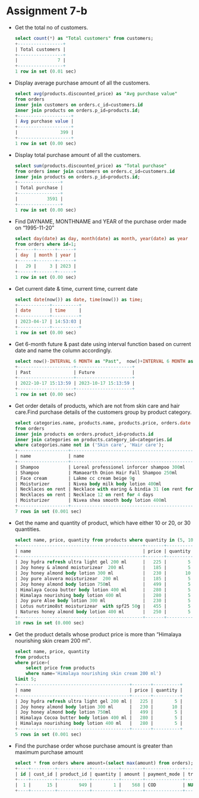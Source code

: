 # Assignment 7-b

- Get the total no of customers.
    
    ```sql
    select count(*) as "Total customers" from customers;
    +-----------------+
    | Total customers |
    +-----------------+
    |               7 |
    +-----------------+
    1 row in set (0.01 sec)
    ```
    
- Display average purchase amount of all the customers.
    
    ```sql
    select avg(products.discounted_price) as "Avg purchase value" 
    from orders 
    inner join customers on orders.c_id=customers.id 
    inner join products on orders.p_id=products.id;
    +--------------------+
    | Avg purchase value |
    +--------------------+
    |                399 |
    +--------------------+
    1 row in set (0.00 sec)
    ```
    
- Display total purchase amount of all the customers.
    
    ```sql
    select sum(products.discounted_price) as "Total purchase" 
    from orders inner join customers on orders.c_id=customers.id 
    inner join products on orders.p_id=products.id;
    +----------------+
    | Total purchase |
    +----------------+
    |           3591 |
    +----------------+
    1 row in set (0.00 sec)
    ```
    
- Find DAYNAME, MONTHNAME and YEAR of the purchase order
made on “1995-11-20”
    
    ```sql
    select day(date) as day, month(date) as month, year(date) as year 
    from orders where id=1;
    +------+-------+------+
    | day  | month | year |
    +------+-------+------+
    |   29 |     3 | 2023 |
    +------+-------+------+
    1 row in set (0.00 sec)
    ```
    
- Get current date & time, current time, current date
    
    ```sql
    select date(now()) as date, time(now()) as time;
    +------------+----------+
    | date       | time     |
    +------------+----------+
    | 2023-04-17 | 14:53:03 |
    +------------+----------+
    1 row in set (0.00 sec)
    ```
    
- Get 6-month future & past date using interval function based on current
date and name the column accordingly.
    
    ```sql
    select now()-INTERVAL 6 MONTH as "Past",  now()+INTERVAL 6 MONTH as "Future";
    +---------------------+---------------------+
    | Past                | Future              |
    +---------------------+---------------------+
    | 2022-10-17 15:13:59 | 2023-10-17 15:13:59 |
    +---------------------+---------------------+
    1 row in set (0.00 sec)
    ```
    
- Get order details of products, which are not from skin care and hair care.Find purchase details of the customers group by product category.
    
    ```sql
    select categories.name, products.name, products.price, orders.date
    from orders
    inner join products on orders.product_id=products.id
    inner join categories on products.category_id=categories.id
    where categories.name not in ('Skin care', 'Hair care');
    +-------------------+-------------------------------------------------------+-------+---------------------+
    | name              | name                                                  | price | date                |
    +-------------------+-------------------------------------------------------+-------+---------------------+
    | Shampoo           | Loreal professionel inforcer shampoo 300ml           |   695 | 2022-08-08 16:03:37 |
    | Shampoo           | Mamaearth Onion Hair Fall Shampoo 250ml               |   350 | 2022-08-08 16:03:48 |
    | Face cream        | Lakme cc cream beige 9g                               |    99 | 2022-12-02 12:19:18 |
    | Moisturizer       | Nivea body milk body lotion 400ml                     |   425 | 2022-12-14 12:46:15 |
    | Necklaces on rent | Necklace with earing & bindia 31 (on rent for 4 days) |    50 | 2022-12-14 23:52:02 |
    | Necklaces on rent | Necklace 12 on rent for 4 days                        |    50 | 2022-12-20 12:30:10 |
    | Moisturizer       | Nivea shea smooth body lotion 400ml                   |   425 | 2023-03-22 08:19:48 |
    +-------------------+-------------------------------------------------------+-------+---------------------+
    7 rows in set (0.001 sec)
    ```
    
- Get the name and quantity of product, which have either 10 or 20, or 30 quantities.
    
    ```sql
    select name, price, quantity from products where quantity in (5, 10) limit 10;
    +-----------------------------------------------+-------+----------+
    | name                                          | price | quantity |
    +-----------------------------------------------+-------+----------+
    | Joy hydra refresh ultra light gel 200 ml      |   225 |        5 |
    | Joy honey & almond moisturizear  200 ml       |   185 |        5 |
    | Joy honey almond body lotion 300 ml           |   230 |       10 |
    | Joy pure alovera moisturizear  200 ml         |   185 |        5 |
    | Joy honey almond body lotion 750ml            |   499 |        5 |
    | Himalaya Cocoa butter body lotion 400 ml      |   280 |        5 |
    | Himalaya nourishing body lotion 400 ml        |   280 |        5 |
    | Joy pure Aloe body lotion 300 ml              |   230 |        5 |
    | Lotus nutrimo8st moisturizear  with spf25 50g |   455 |        5 |
    | Natures honey almond body lotion 400 ml       |   250 |        5 |
    +-----------------------------------------------+-------+----------+
    10 rows in set (0.000 sec)
    ```
    
- Get the product details whose product price is more than “Himalaya nourishing skin cream 200 ml".
    
    ```sql
    select name, price, quantity 
    from products 
    where price>(
    	select price from products 
    	where name='Himalaya nourishing skin cream 200 ml') 
    limit 5;
    +------------------------------------------+-------+----------+
    | name                                     | price | quantity |
    +------------------------------------------+-------+----------+
    | Joy hydra refresh ultra light gel 200 ml |   225 |        5 |
    | Joy honey almond body lotion 300 ml      |   230 |       10 |
    | Joy honey almond body lotion 750ml       |   499 |        5 |
    | Himalaya Cocoa butter body lotion 400 ml |   280 |        5 |
    | Himalaya nourishing body lotion 400 ml   |   280 |        5 |
    +------------------------------------------+-------+----------+
    5 rows in set (0.001 sec)
    ```
    
- Find the purchase order whose purchase amount is greater than maximum purchase amount
    
    ```sql
    select * from orders where amount=(select max(amount) from orders);
    +----+---------+------------+----------+--------+--------------+---------------------+---------------------+--------------+
    | id | cust_id | product_id | quantity | amount | payment_mode | transcation_details | date                | order_status |
    +----+---------+------------+----------+--------+--------------+---------------------+---------------------+--------------+
    |  1 |      15 |        949 |        1 |    568 | COD          | NULL                | 2022-08-08 16:03:37 | Delivered    |
    +----+---------+------------+----------+--------+--------------+---------------------+---------------------+--------------+
    ```
